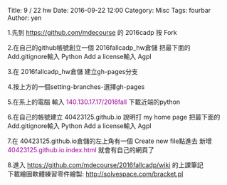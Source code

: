 Title: 9 / 22 hw
Date: 2016-09-22 12:00
Category: Misc
Tags: fourbar
Author: yen




1.先到 <font color="#990099">https://github.com/mdecourse </font> 的 2016cadp 按 Fork

2.在自己的github帳號創立一個 2016fallcadp_hw倉儲
把最下面的 Add.gitignore輸入 Python  Add a license輸入 Agpl

3.在 2016fallcadp_hw倉儲 建立gh-pages分支

4.按上方的一個setting-branches-選擇gh-pages

5.在系上的電腦 輸入 <font color="#990099">140.130.17.17/2016fall </font>下載近端的python

6.在自己的帳號建立 40423125.github.io
說明打 my home page
把最下面的 Add.gitignore輸入 Python  Add a license輸入 Agpl

7.在 40423125.github.io倉儲的左上角有一個 Create new file點進去
新增<font color="#990099">40423125.github.io.index.html </font>就會有自己的網頁了

8.進入 <font color="#990099">https://github.com/mdecourse/2016fallcadp/wiki </font>的上課筆記   
下載繪圖軟體練習零件繪製:<font color="#990099"> http://solvespace.com/bracket.pl </font>




